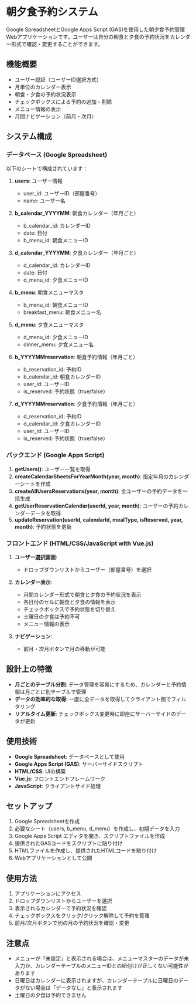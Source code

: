 # 朝夕食予約システム

Google SpreadsheetとGoogle Apps Script (GAS)を使用した朝夕食予約管理Webアプリケーションです。ユーザーは自分の朝食と夕食の予約状況をカレンダー形式で確認・変更することができます。

## 機能概要

- ユーザー認証（ユーザーID選択方式）
- 月単位のカレンダー表示
- 朝食・夕食の予約状況表示
- チェックボックスによる予約の追加・削除
- メニュー情報の表示
- 月間ナビゲーション（前月・次月）

## システム構成

### データベース (Google Spreadsheet)

以下のシートで構成されています：

1. **users**: ユーザー情報
   - user_id: ユーザーID（部屋番号）
   - name: ユーザー名

2. **b_calendar_YYYYMM**: 朝食カレンダー（年月ごと）
   - b_calendar_id: カレンダーID
   - date: 日付
   - b_menu_id: 朝食メニューID

3. **d_calendar_YYYYMM**: 夕食カレンダー（年月ごと）
   - d_calendar_id: カレンダーID
   - date: 日付
   - d_menu_id: 夕食メニューID

4. **b_menu**: 朝食メニューマスタ
   - b_menu_id: 朝食メニューID
   - breakfast_menu: 朝食メニュー名

5. **d_menu**: 夕食メニューマスタ
   - d_menu_id: 夕食メニューID
   - dinner_menu: 夕食メニュー名

6. **b_YYYYMMreservation**: 朝食予約情報（年月ごと）
   - b_reservation_id: 予約ID
   - b_calendar_id: 朝食カレンダーID
   - user_id: ユーザーID
   - is_reserved: 予約状態（true/false）

7. **d_YYYYMMreservation**: 夕食予約情報（年月ごと）
   - d_reservation_id: 予約ID
   - d_calendar_id: 夕食カレンダーID
   - user_id: ユーザーID
   - is_reserved: 予約状態（true/false）

### バックエンド (Google Apps Script)

1. **getUsers()**: ユーザー一覧を取得
2. **createCalendarSheetsForYearMonth(year, month)**: 指定年月のカレンダーシートを作成
3. **createAllUsersReservations(year, month)**: 全ユーザーの予約データを一括生成
4. **getUserReservationCalendar(userId, year, month)**: ユーザーの予約カレンダーデータを取得
5. **updateReservation(userId, calendarId, mealType, isReserved, year, month)**: 予約状態を更新

### フロントエンド (HTML/CSS/JavaScript with Vue.js)

1. **ユーザー選択画面**:
   - ドロップダウンリストからユーザー（部屋番号）を選択

2. **カレンダー表示**:
   - 月間カレンダー形式で朝食と夕食の予約状況を表示
   - 各日付のセルに朝食と夕食の情報を表示
   - チェックボックスで予約状態を切り替え
   - 土曜日の夕食は予約不可
   - メニュー情報の表示

3. **ナビゲーション**:
   - 前月・次月ボタンで月の移動が可能

## 設計上の特徴

- **月ごとのテーブル分割**: データ管理を容易にするため、カレンダーと予約情報は月ごとに別テーブルで管理
- **データの効率的な取得**: 一度に全データを取得してクライアント側でフィルタリング
- **リアルタイム更新**: チェックボックス変更時に即座にサーバーサイドのデータが更新

## 使用技術

- **Google Spreadsheet**: データベースとして使用
- **Google Apps Script (GAS)**: サーバーサイドスクリプト
- **HTML/CSS**: UIの構築
- **Vue.js**: フロントエンドフレームワーク
- **JavaScript**: クライアントサイド処理

## セットアップ

1. Google Spreadsheetを作成
2. 必要なシート（users, b_menu, d_menu）を作成し、初期データを入力
3. Google Apps Script エディタを開き、スクリプトファイルを作成
4. 提供されたGASコードをスクリプトに貼り付け
5. HTMLファイルを作成し、提供されたHTMLコードを貼り付け
6. Webアプリケーションとして公開

## 使用方法

1. アプリケーションにアクセス
2. ドロップダウンリストからユーザーを選択
3. 表示されるカレンダーで予約状況を確認
4. チェックボックスをクリック/クリック解除して予約を管理
5. 前月/次月ボタンで別の月の予約状況を確認・変更

## 注意点

- メニューが「未設定」と表示される場合は、メニューマスターのデータが未入力か、カレンダーテーブルのメニューIDとの紐付けが正しくない可能性があります
- 日曜日はカレンダーに表示されますが、カレンダーテーブルに日曜日のデータがない場合は「データなし」と表示されます
- 土曜日の夕食は予約できません
